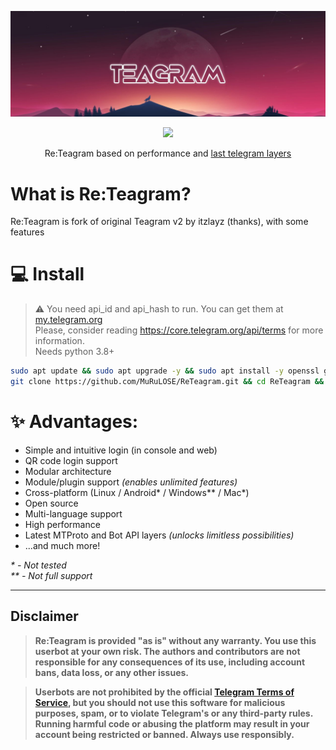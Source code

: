 [![Teagram](https://github.com/MuRuLOSE/teagram-assets/raw/main/teagram_banner2v1.png)](https://t.me/+9BK5VH-n5T0zYzQ6)

<p align="center">
    <img src="https://img.shields.io/github/languages/code-size/MuRuLOSE/ReTeagram?style=for-the-badge">
</p>

<p align="center">
    Re:Teagram based on performance and <a href="https://github.com/KurimuzonAkuma/pyrogram">last telegram layers</a>
</p>

<h1>What is Re:Teagram?</h1>
Re:Teagram is fork of original Teagram v2 by itzlayz (thanks), with some features

<h1>💻 Install</h1>

> ⚠ You need api_id and api_hash to run. You can get them at <a href="https://my.telegram.org">my.telegram.org</a> <br>
> Please, consider reading https://core.telegram.org/api/terms for more information. <br>
> Needs python 3.8+

```bash
sudo apt update && sudo apt upgrade -y && sudo apt install -y openssl git python3 python3-pip
git clone https://github.com/MuRuLOSE/ReTeagram.git && cd ReTeagram && pip install -r requirements.txt && python3 -m teagram
```

<h1>✨ Advantages:</h1>
<ul>
    <li>Simple and intuitive login (in console and web)</li>
    <li>QR code login support</li>
    <li>Modular architecture</li>
    <li>Module/plugin support <i>(enables unlimited features)</i></li>
    <li>Cross-platform (Linux / Android* / Windows** / Mac*)</li>
    <li>Open source</li>
    <li>Multi-language support</li>
    <li>High performance</li>
    <li>Latest MTProto and Bot API layers <i>(unlocks limitless possibilities)</i></li>
    <li>...and much more!</li>
</ul>

<i>* - Not tested</i><br>
<i>** - Not full support</i>

---

## Disclaimer

> **Re:Teagram is provided "as is" without any warranty. You use this userbot at your own risk. The authors and contributors are not responsible for any consequences of its use, including account bans, data loss, or any other issues.**

> **Userbots are not prohibited by the official [Telegram Terms of Service](https://core.telegram.org/api/terms), but you should not use this software for malicious purposes, spam, or to violate Telegram's or any third-party rules. Running harmful code or abusing the platform may result in your account being restricted or banned. Always use responsibly.**